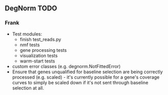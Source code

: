 ## DegNorm TODO

### Frank
- Test modules:
    - finish test_reads.py
    - nmf tests
    - gene processing tests
    - visualization tests
    - warm-start tests
- custom error classes (e.g. degnorm.NotFittedError)
- Ensure that genes unqualified for baseline selection are being correctly processed (e.g. scaled) - it's currently
possible for a gene's coverage curves to simply be scaled down if it's not sent through baseline selection at all.